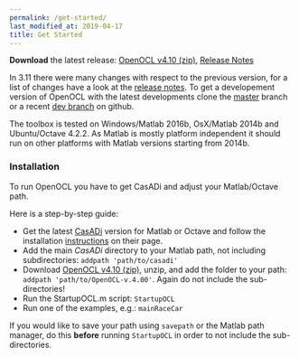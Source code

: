 ```yaml
---
permalink: /get-started/
last_modified_at: 2019-04-17
title: Get Started
---
```


**Download** the latest release: [OpenOCL v4.10 (zip)](https://github.com/OpenOCL/OpenOCL/archive/v4.10.zip), [Release Notes](https://github.com/OpenOCL/OpenOCL/releases)

In 3.11 there were many changes with respect to the previous version, for a list of changes have a look at the [release notes](https://github.com/OpenOCL/OpenOCL/releases). To get a developement version of OpenOCL with the latest developments clone the [master](https://github.com/OpenOCL/OpenOCL/tree/master) branch or a recent [dev branch](https://github.com/OpenOCL/OpenOCL/branches) on github.

The toolbox is tested on Windows/Matlab 2016b, OsX/Matlab 2014b and Ubuntu/Octave 4.2.2. As Matlab is mostly platform independent it should run on other platforms with Matlab versions starting from 2014b.

### Installation

To run OpenOCL you have to get CasADi and adjust your Matlab/Octave path. 

Here is a step-by-step guide:

* Get the latest [CasADi](http://casadi.org) version for Matlab or Octave and follow the installation [instructions](https://web.casadi.org/get/) on their page.
* Add the main *CasADi* directory to your Matlab path, not including subdirectories: `addpath 'path/to/casadi'`
* Download [OpenOCL v4.10 (zip)](https://github.com/OpenOCL/OpenOCL/archive/v4.10.zip), unzip, and add the folder to your path: `addpath 'path/to/OpenOCL-v.4.00'`. Again do not include the sub-directories!
* Run the StartupOCL.m script: `StartupOCL`
* Run one of the examples, e.g.: `mainRaceCar`

If you would like to save your path using `savepath` or the Matlab path manager, do this **before** running `StartupOCL` in order to not include the sub-directories.


